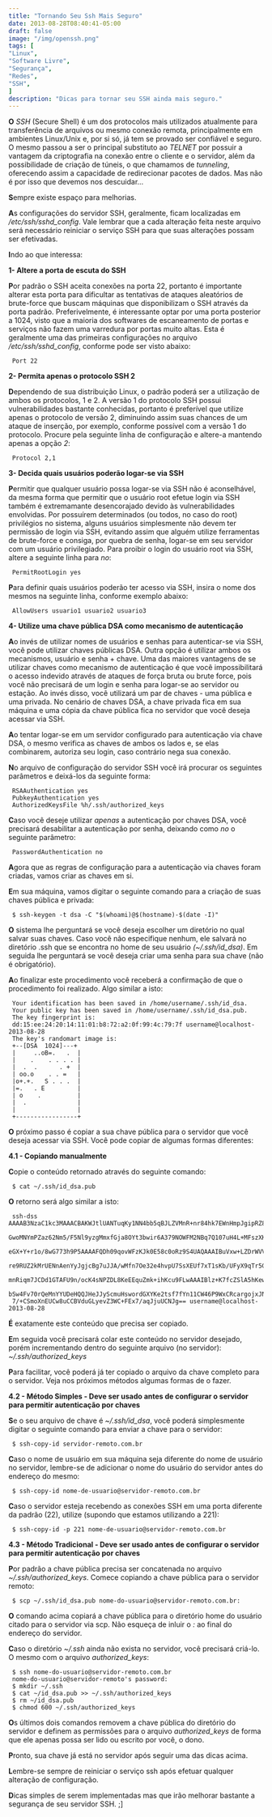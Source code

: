 ```yaml
---
title: "Tornando Seu Ssh Mais Seguro"
date: 2013-08-28T08:40:41-05:00
draft: false
image: "/img/openssh.png"
tags: [
"Linux",
"Software Livre",
"Segurança",
"Redes",
"SSH",
]
description: "Dicas para tornar seu SSH ainda mais seguro."
---
```

**O** *SSH* (Secure Shell) é um dos protocolos mais utilizados atualmente para transferência de arquivos ou mesmo conexão remota, principalmente em ambientes Linux/Unix e, por si só, já tem se provado ser confiável e seguro. O mesmo passou a ser o principal substituto ao *TELNET* por possuir a vantagem da criptografia na conexão entre o cliente e o servidor, além da possibilidade de criação de túneis, o que chamamos de *tunneling*, oferecendo assim a capacidade de redirecionar pacotes de dados. Mas não é por isso que devemos nos descuidar...

**S**empre existe espaço para melhorias.

**A**s configurações do servidor SSH, geralmente, ficam localizadas em */etc/ssh/sshd_config*. Vale lembrar que a cada alteração feita neste arquivo será necessário reiniciar o serviço SSH para que suas alterações possam ser efetivadas.

**I**ndo ao que interessa:

**1- Altere a porta de escuta do SSH**

**P**or padrão o SSH aceita conexões na porta 22, portanto é importante alterar esta porta para dificultar as tentativas de ataques aleatórios de brute-force que buscam máquinas que disponibilizam o SSH através da porta padrão. Preferivelmente, é interessante optar por uma porta posterior a 1024, visto que a maioria dos softwares de escaneamento de portas e serviços não fazem uma varredura por portas muito altas. Esta é geralmente uma das primeiras configurações no arquivo */etc/ssh/sshd_config*, conforme pode ser visto abaixo:

```
 Port 22
```


**2- Permita apenas o protocolo SSH 2**

**D**ependendo de sua distribuição Linux, o padrão poderá ser a utilização de ambos os protocolos, 1 e 2. A versão 1 do protocolo SSH possui vulnerabilidades bastante conhecidas, portanto é preferível que utilize apenas o protocolo de versão 2, diminuindo assim suas chances de um ataque de inserção, por exemplo, conforme possível com a versão 1 do protocolo. Procure pela seguinte linha de configuração e altere-a mantendo apenas a opção *2*:

```
 Protocol 2,1
```


**3- Decida quais usuários poderão logar-se via SSH**

**P**ermitir que qualquer usuário possa logar-se via SSH não é aconselhável, da mesma forma que permitir que o usuário root efetue login via SSH também é extremamante desencorajado devido às vulnerabilidades envolvidas. Por possuírem determinados (ou todos, no caso do root) privilégios no sistema, alguns usuários simplesmente não devem ter permissão de login via SSH, evitando assim que alguém utilize ferramentas de brute-force e consiga, por quebra de senha, logar-se em seu servidor com um usuário privilegiado. Para proibir o login do usuário root via SSH, altere a seguinte linha para *no*:

```
 PermitRootLogin yes
```

**P**ara definir quais usuários poderão ter acesso via SSH, insira o nome dos mesmos na seguinte linha, conforme exemplo abaixo:

```
 AllowUsers usuario1 usuario2 usuario3
```


**4- Utilize uma chave pública DSA como mecanismo de autenticação**

**A**o invés de utilizar nomes de usuários e senhas para autenticar-se via SSH, você pode utilizar chaves públicas DSA. Outra opção é utilizar ambos os mecanismos, usuário e senha + chave. Uma das maiores vantagens de se utilizar chaves como mecanismo de autenticação é que você impossibilitará o acesso indevido através de ataques de força bruta ou brute force, pois você não precisará de um login e senha para logar-se ao servidor ou estação. Ao invés disso, você utilizará um par de chaves - uma pública e uma privada. No cenário de chaves DSA, a chave privada fica em sua máquina e uma cópia da chave pública fica no servidor que você deseja acessar via SSH.

**A**o tentar logar-se em um servidor configurado para autenticação via chave DSA, o mesmo verifica as chaves de ambos os lados e, se elas combinarem, autoriza seu login, caso contrário nega sua conexão.

**N**o arquivo de configuração do servidor SSH você irá procurar os seguintes parâmetros e deixá-los da seguinte forma:

```
 RSAAuthentication yes
 PubkeyAuthentication yes
 AuthorizedKeysFile %h/.ssh/authorized_keys
```

**C**aso você deseje utilizar *apenas* a autenticação por chaves DSA, você precisará desabilitar a autenticação por senha, deixando como *no* o seguinte parâmetro:

```
 PasswordAuthentication no
```

**A**gora que as regras de configuração para a autenticação via chaves foram criadas, vamos criar as chaves em si.

**E**m sua máquina, vamos digitar o seguinte comando para a criação de suas chaves pública e privada:

```
 $ ssh-keygen -t dsa -C "$(whoami)@$(hostname)-$(date -I)"
```

**O** sistema lhe perguntará se você deseja escolher um diretório no qual salvar suas chaves. Caso você não especifique nenhum, ele salvará no diretório .ssh que se encontra no home de seu usuário *(~/.ssh/id_dsa)*. Em seguida lhe perguntará se você deseja criar uma senha para sua chave (não é obrigatório).

**A**o finalizar este procedimento você receberá a confirmação de que o procedimento foi realizado. Algo similar a isto:

```
 Your identification has been saved in /home/username/.ssh/id_dsa.
 Your public key has been saved in /home/username/.ssh/id_dsa.pub.
 The key fingerprint is:
 dd:15:ee:24:20:14:11:01:b8:72:a2:0f:99:4c:79:7f username@localhost-2013-08-28
 The key's randomart image is:
 +--[DSA  1024]---+
 |     ..oB=.   .  |
 |    .    . . . . |
 |  .  .      . +  |
 | oo.o    . . =   |
 |o+.+.   S . . .  |
 |=.   . E         |
 | o    .          |
 |  .              |
 |                 |
 +-----------------+
```

**O** próximo passo é copiar a sua chave pública para o servidor que você deseja acessar via SSH. Você pode copiar de algumas formas diferentes:

**4.1 - Copiando manualmente**

**C**opie o conteúdo retornado através do seguinte comando:

```
 $ cat ~/.ssh/id_dsa.pub
```

**O** retorno será algo similar a isto:

```
 ssh-dss AAAAB3NzaC1kc3MAAACBAKWJtlUANTuqKy1NN4bb5qBJLZVMnR+nr84hk7EWnHmpJgipRZ8Y/tUDJTpCab
 GwoMNYmPZaz62Nm5/F5Nl9yzgMmxfGja8OYt3bwir6A379NOWFM2NBq7Q107uH4L+MFszXKoCVn6rM9SddkAJL1V66
 eGX+Y+r1o/8wG773h9P5AAAAFQDh09qovWFzKJk0E58c0oRz9S4UAQAAAIBuVxw+LZDrWVVCLr4WMubRPJuFzXqqHN
 re9RUZ2kMrUENnAenYyJgjcBg7uJJA/wMfn7Oe32e4hvpU7SsXEUf7xT1sKb/UFyX9qTr5G0kkU6t8IYPjIQaqRIOQ
 mnRiqm7JCDd1GTAFU9n/ocK4sNPZDL8KeEEquZmk+ihKcu9FLwAAAIBlz+K7fcZSlA5hKewHOF7fA9IdwdMsbc2Ri7
 bSw4Fv70rQeMnYYUDeHQQJHeJJyScmuHswordGXYKe2tsf7fYn11CW46P9WxCRcargojxJNrRHlF5WiK15fhNMLtfx
 7/+CSmoXnEUCw8uCCBVduGLyevZ3WC+FEx7/aqJjuUCNJg== username@localhost-2013-08-28
```

**É** exatamente este conteúdo que precisa ser copiado.

**E**m seguida você precisará colar este conteúdo no servidor desejado, porém incrementando dentro do seguinte arquivo (no servidor): *~/.ssh/authorized_keys*

**P**ara facilitar, você poderá já ter copiado o arquivo da chave completo para o servidor. Veja nos próximos métodos algumas formas de o fazer.

**4.2 - Método Simples - Deve ser usado antes de configurar o servidor para permitir autenticação por chaves**

**S**e o seu arquivo de chave é *~/.ssh/id_dsa*, você poderá simplesmente digitar o seguinte comando para enviar a chave para o servidor:

```
 $ ssh-copy-id servidor-remoto.com.br
```

**C**aso o nome de usuário em sua máquina seja diferente do nome de usuário no servidor, lembre-se de adicionar o nome do usuário do servidor antes do endereço do mesmo:

```
 $ ssh-copy-id nome-de-usuario@servidor-remoto.com.br
```

**C**aso o servidor esteja recebendo as conexões SSH em uma porta diferente da padrão (22), utilize (supondo que estamos utilizando a 221):

```
 $ ssh-copy-id -p 221 nome-de-usuario@servidor-remoto.com.br
```

**4.3 - Método Tradicional - Deve ser usado antes de configurar o servidor para permitir autenticação por chaves**

**P**or padrão a chave pública precisa ser concatenada no arquivo *~/.ssh/authorized_keys*. Comece copiando a chave pública para o servidor remoto:

```
 $ scp ~/.ssh/id_dsa.pub nome-do-usuario@servidor-remoto.com.br:
```

**O** comando acima copiará a chave pública para o diretório home do usuário citado para o servidor via scp. Não esqueça de inluir o *:* ao final do endereço do servidor.

**C**aso o diretório *~/.ssh* ainda não exista no servidor, você precisará criá-lo. O mesmo com o arquivo *authorized_keys*:

```
 $ ssh nome-do-usuario@servidor-remoto.com.br
 nome-do-usuario@servidor-remoto's password:
 $ mkdir ~/.ssh
 $ cat ~/id_dsa.pub >> ~/.ssh/authorized_keys
 $ rm ~/id_dsa.pub
 $ chmod 600 ~/.ssh/authorized_keys
```

**O**s últimos dois comandos removem a chave pública do diretório do servidor e definem as permissões para o arquivo *authorized_keys* de forma que ele apenas possa ser lido ou escrito por você, o dono.

**P**ronto, sua chave já está no servidor após seguir uma das dicas acima.

**L**embre-se sempre de reiniciar o serviço ssh após efetuar qualquer alteração de configuração.

**D**icas simples de serem implementadas mas que irão melhorar bastante a segurança de seu servidor SSH. ;]
